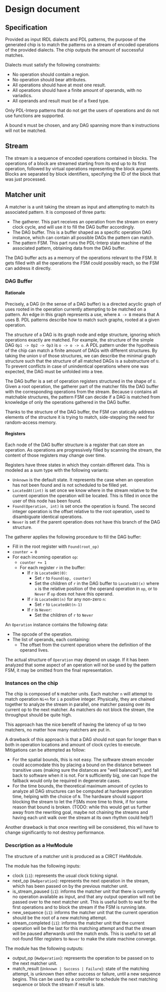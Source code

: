 # Design document

## Specification

Provided as input IRDL dialects and PDL patterns, the purpose of the generated chip is to match the patterns on a stream of encoded operations of the provided dialects. The chip outputs the amount of successful matches.

Dialects must satisfy the following constraints:

- No operation should contain a region.
- No operation should bear attributes.
- All operations should have at most one result.
- All operations should have a finite amount of operands, with no variadics.
- All operands and result must be of a fixed type.

Only PDL-Interp patterns that do not get the users of operations and do not use functions are supported.

A bound `N` must be chosen, and any DAG spanning more than `N` instructions will not be matched.

## Stream

The stream is a sequence of encoded operations contained in blocks. The operations of a block are streamed starting from its end up to its first operation, followed by virtual operations representing the block arguments. Blocks are separated by block identifiers, specifying the ID of the block that was just processed.

## Matcher unit

A matcher is a unit taking the stream as input and attempting to match its associated pattern. It is composed of three parts:

- The gatherer. This part receives an operation from the stream on every clock cycle, and will use it to fill the DAG buffer accordingly.
- The DAG buffer. This is a buffer shaped as a specific operation DAG instance, which can contain all possible DAGs the pattern can match.
- The pattern FSM. This part runs the PDL-Interp state machine of the associated pattern, obtaining data from the DAG buffer.

The DAG buffer acts as a memory of the operations relevant to the FSM. It gets filled with all the operations the FSM could possibly reach, so the FSM can address it directly.

### DAG Buffer

#### Rationale

Precisely, a DAG (in the sense of a DAG buffer) is a directed acyclic graph of uses rooted in the operation currently attempting to be matched on a pattern. An edge in this graph represents a use, where `A -> B` means that A uses B. PDL patterns describe how to match such graphs, rooted at a given operation.

The *structure* of a DAG is its graph node and edge structure, ignoring which operations exactly are matched. For example, the structure of the simple DAG `Op1 -> Op2 -> Op3` is `o -> o -> o`. A PDL pattern under the hypothesis of the chip can match a finite amount of DAGs with different structures. By taking the union `U` of those structures, we can describe the minimal graph structure such that the structure of all matched DAGs is a substructure of `U`. To prevent conflicts in case of unindentical operations where one was expected, the DAG must be unfolded into a tree.

The DAG buffer is a set of operation registers structured in the shape of `U`. Given a root operation, the gatherer part of the matcher fills the DAG buffer with the corresponding operations from the stream. Because `U` contains all matchable structures, the pattern FSM can decide if a DAG is matched from knowledge of only the operations gathered in the DAG buffer.

Thanks to the structure of the DAG buffer, the FSM can statically address elements of the structure it is trying to match, side-stepping the need for random-access memory.

#### Registers

Each node of the DAG buffer structure is a register that can store an operation. As operations are progressively filled by scanning the stream, the content of those registers may change over time.

Registers have three states in which they contain different data. This is modeled as a sum type with the following variants:

- `Unknown` is the default state. It represents the case when an operation has not been found and is not scheduled to be filled yet.
- `LocatedAt(int)` is set once we know where in the stream relative to the current operation the operation will be located. This is filled in once the user of this node has been found.
- `Found(Operation, int)` is set once the operation is found. The second integer operation is the offset relative to the root operation, used to disambiguate identical operations.
- `Never` is set if the parent operation does not have this branch of the DAG structure.

The gatherer applies the following procedure to fill the DAG buffer:

- Fill in the root register with `Found(root_op)`
- `counter = 0`
- For each incoming operation `op`:
    - `counter += 1`
    - For each register `r` in the buffer:
        - If `r` is `LocatedAt(0)`:
            - Set `r` to `Found(op, counter)`
            - Set the children of `r` in the DAG buffer to `LocatedAt(x)` where `x` is the relative position of the operand operation in `op`, or to `Never` if `op` does not have this operand.
        - If `r` is `LocatedAt(n)` for any non-zero `n`:
            - Set `r` to `LocatedAt(n-1)`
        - If `r` is `Never`:
            - Set the children of `r` to `Never`

An `Operation` instance contains the following data:

- The opcode of the operation.
- The list of operands, each containing:
    - The offset from the current operation where the definition of the operand lives.

The actual structure of `Operation` may depend on usage. If it has been analyzed that some aspect of an operation will not be used by the pattern FSM, it may be omitted from the final representation.

### Instances on the chip

The chip is composed of `N` matcher units. Each matcher `n` will attempt to match operation `Ni+n` for `i` a positive integer. Physically, they are chained together to analyze the stream in parallel, one matcher passing over its current op to the next matcher. As matchers do not block the stream, the throughput should be quite high.

This approach has the nice benefit of having the latency of up to two matchers, no matter how many matchers are put in. 

A drawback of this approach is that a DAG should not span for longer than `N` both in operation locations and amount of clock cycles to execute. Mitigations can be attempted as follow:

- For the spatial bounds, this is not easy. The software stream encoder could accomodate this by placing a bound on the distance between transitive uses (making sure the distances are "well balanced"), and fall back to software when it is not. For `N` sufficiently big, one can hope the fallback would only be required in degenerate cases.
- For the time bounds, the theoretical maximum amount of cycles to analyze all DAG structures can be computed at hardware generation time, helping with the choice of `N`. The hardware should support blocking the stream to let the FSMs more time to think, if for some reason that bound is broken. (TODO: while this would get us further away from the rewriting goal, maybe not chaining the streams and having each unit walk over the stream at its own rhythm could help?)

Another drawback is that once rewriting will be considered, this wil have to change significantly to not destroy performance.

### Description as a HwModule

The structure of a matcher unit is produced as a CIRCT HwModule.

The module has the following inputs:

- clock (`i1`): represents the usual clock ticking signal.
- next_op (`HwOperation`): represents the next operation in the stream, which has been passed on by the previous matcher unit.
- is_stream_paused (`i1`): informs the matcher unit that there is currently no operation available as input, and that any output operation will not be passed over to the next matcher unit. This is useful both to wait for the first operations and to block the stream if the FSM is running late.
- new_sequence (`i1`): informs the matcher unit that the current operation should be the root of a new matching attempt.
- stream_completed (`i1`): informs the matcher unit that the current operation will be the last for this matching attempt and that the stream will be paused afterwards until the match ends. This is useful to set all not-found filler registers to `Never` to make the state machine converge.

The module has the following outputs:

- output_op (`HwOperation`): represents the operation to be passed on to the next matcher unit.
- match_result (`Unknown | Success | Failure`): state of the matching attempt, is unknown then either success or failure, until a new sequence begins. This can be used by a controller to schedule the next matching sequence or block the stream if result is late.
